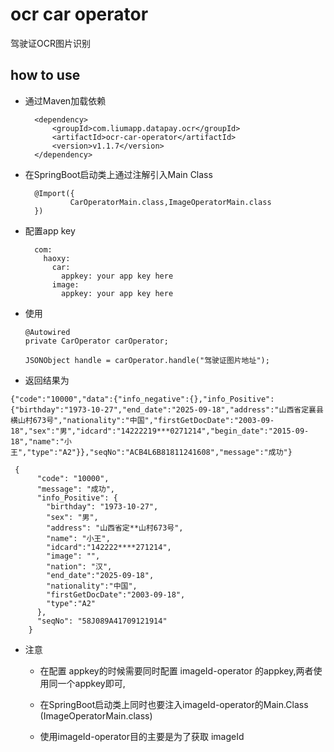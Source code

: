 # ocr car operator

驾驶证OCR图片识别

## how to use

* 通过Maven加载依赖
                
        <dependency>
            <groupId>com.liumapp.datapay.ocr</groupId>
            <artifactId>ocr-car-operator</artifactId>
            <version>v1.1.7</version>
        </dependency>
                    
* 在SpringBoot启动类上通过注解引入Main Class

        @Import({
                CarOperatorMain.class,ImageOperatorMain.class
        })        
        
* 配置app key

        com:
          haoxy:
            car:
              appkey: your app key here
            image:
              appkey: your app key here  
* 使用

      @Autowired
      private CarOperator carOperator;
      
      JSONObject handle = carOperator.handle("驾驶证图片地址");
                       
* 返回结果为

```
{"code":"10000","data":{"info_negative":{},"info_Positive":{"birthday":"1973-10-27","end_date":"2025-09-18","address":"山西省定襄县横山村673号","nationality":"中国","firstGetDocDate":"2003-09-18","sex":"男","idcard":"14222219***0271214","begin_date":"2015-09-18","name":"小王","type":"A2"}},"seqNo":"ACB4L6B81811241608","message":"成功"}
```

```
 {
      "code": "10000",
      "message": "成功",
      "info_Positive": {
        "birthday": "1973-10-27",
        "sex": "男",
        "address": "山西省定**山村673号",
        "name": "小王",
        "idcard":"142222****271214",
        "image": "",
        "nation": "汉",
        "end_date":"2025-09-18",
        "nationality":"中国",
        "firstGetDocDate":"2003-09-18",
        "type":"A2"
      },
      "seqNo": "58J089A41709121914"
    }

```  

* 注意

    * 在配置 appkey的时候需要同时配置 imageId-operator 的appkey,两者使用同一个appkey即可,
    
    * 在SpringBoot启动类上同时也要注入imageId-operator的Main.Class (ImageOperatorMain.class)
    
    * 使用imageId-operator目的主要是为了获取 imageId
    